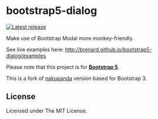 # bootstrap5-dialog

[![Latest release](https://img.shields.io/github/release/brenard/bootstrap5-dialog.svg)](https://github.com/brenard/bootstrap5-dialog/releases/latest)

Make use of Bootstrap Modal more monkey-friendly.

See live examples here: <a href="http://brenard.github.io/bootstrap5-dialog/examples">http://brenard.github.io/bootstrap5-dialog/examples</a>

Please note that this project is for <a href="http://getbootstrap.com/"><strong>Bootstrap 5</strong></a>.

This is a fork of [nakupanda](https://github.com/nakupanda/bootstrap3-dialog) version based for Bootstrap 3.

## License

Licensed under The MIT License.
